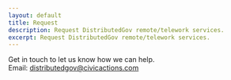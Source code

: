 ```yaml
---
layout: default
title: Request
description: Request DistributedGov remote/telework services.
excerpt: Request DistributedGov remote/telework services.
---
```

Get in touch to let us know how we can help.  
Email: [distributedgov@civicactions.com](mailto:distributedgov@civicactions.com)
           
